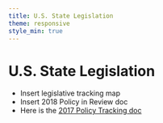 ```yaml
---
title: U.S. State Legislation
theme: responsive
style_min: true
---
```


# U.S. State Legislation

* Insert legislative tracking map
* Insert 2018 Policy in Review doc
* Here is the [2017 Policy Tracking doc](https://docs.google.com/document/d/1vaTFV641qBhvOXpchMK5igs8kSAxk8cLCv9Ra-I5DL8/edit)


